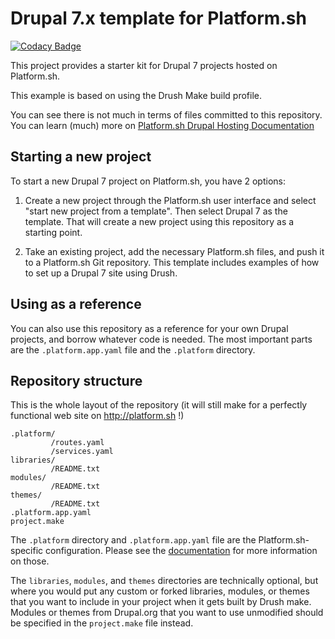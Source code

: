 # Drupal 7.x template for Platform.sh

[![Codacy Badge](https://api.codacy.com/project/badge/Grade/dfc741deb76e48deae0b2da17620e294)](https://www.codacy.com/app/drnikki/d7-platform-sh-test?utm_source=github.com&utm_medium=referral&utm_content=drnikki/d7-platform.sh-test&utm_campaign=badger)

This project provides a starter kit for Drupal 7 projects hosted on Platform.sh.

This example is based on using the Drush Make build profile.

You can see there is not much in terms of files committed to this repository. You can learn (much) more on [Platform.sh Drupal Hosting Documentation](https://docs.platform.sh/frameworks/drupal7.html)


## Starting a new project

To start a new Drupal 7 project on Platform.sh, you have 2 options:

1. Create a new project through the Platform.sh user interface and select "start new project from a template". Then select Drupal 7 as the template. That will create a new project using this repository as a starting point.

2. Take an existing project, add the necessary Platform.sh files, and push it to a Platform.sh Git repository. This template includes examples of how to set up a Drupal 7 site using Drush.

## Using as a reference

You can also use this repository as a reference for your own Drupal projects, and borrow whatever code is needed. The most important parts are the `.platform.app.yaml` file and the `.platform` directory.

## Repository structure


This is the whole layout of the repository (it will still make for a perfectly functional web site on http://platform.sh !)
```
.platform/
         /routes.yaml
         /services.yaml
libraries/
         /README.txt
modules/
         /README.txt
themes/
         /README.txt
.platform.app.yaml
project.make
```

The `.platform` directory and `.platform.app.yaml` file are the Platform.sh-specific configuration.  Please see the [documentation](https://docs.platform.sh/) for more information on those.

The `libraries`, `modules`, and `themes` directories are technically optional, but where you would put any custom or forked libraries, modules, or themes that you want to include in your project when it gets built by Drush make.  Modules or themes from Drupal.org that you want to use unmodified should be specified in the `project.make` file instead.
